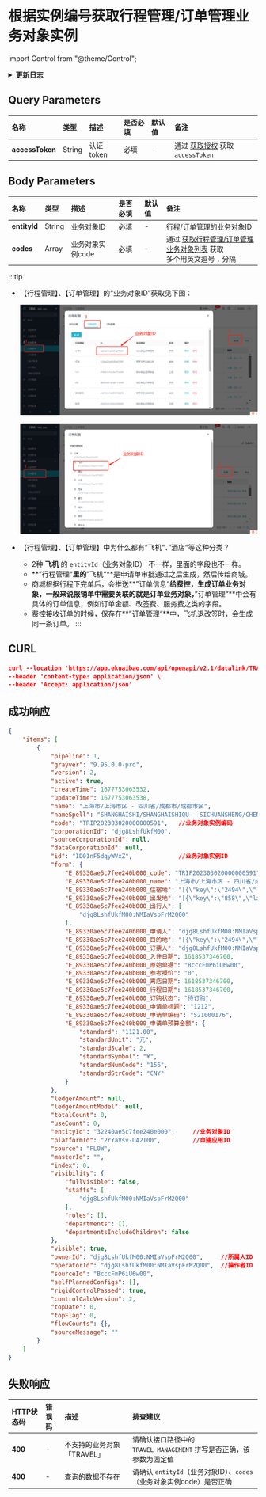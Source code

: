 # 根据实例编号获取行程管理/订单管理业务对象实例

import Control from "@theme/Control";

<Control
method="GET"
url="/api/openapi/v2.1/datalink/TRAVEL_MANAGEMENT/byDataLinkCodes"
/>

<details>
  <summary><b>更新日志</b></summary>
  <div>

[**1.17.0**](/updateLog/update-log#1170) -> 🆕 新增了本接口。

  </div>
</details>

## Query Parameters

| 名称 | 类型 | 描述 | 是否必填 | 默认值 | 备注 |
| :--- | :--- | :--- | :--- |:--- | :--- |
| **accessToken** | String | 认证token | 必填 | - | 通过 [获取授权](/docs/open-api/getting-started/auth) 获取 `accessToken` |

## Body Parameters

| 名称 | 类型 | 描述 | 是否必填 | 默认值 | 备注 |
| :--- | :--- | :--- | :--- |:--- | :--- |
| **entityId** | String | 业务对象ID | 必填 | - | 行程/订单管理的业务对象ID |
| **codes** | Array | 业务对象实例code | 必填 | - | 通过 [获取行程管理/订单管理业务对象列表](/docs/open-api/datalink/get-tripManager-order) 获取<br/>多个用英文逗号 `,` 分隔 |

:::tip

- 【行程管理】、【订单管理】的“业务对象ID”获取见下图：

  ![image](images/行程管理业务对象获取.png)

  ![image](images/订单管理业务对象获取.png)

- 【行程管理】、【订单管理】中为什么都有”飞机“、”酒店“等这种分类？

    - 2种 **飞机** 的 `entityId`（业务对象ID） 不一样，里面的字段也不一样。
    - **”行程管理“**里的**”飞机“**是申请单审批通过之后生成，然后传给商城。
    - 商城根据行程下完单后，会推送**”订单信息“**给费控，生成订单业务对象，一般来说报销单中需要关联的就是订单业务对象，**”订单管理“**中会有具体的订单信息，例如订单金额、改签费、服务费之类的字段。
    - 费控接收订单的时候，保存在**”订单管理“**中，飞机退改签时，会生成同一条订单。
:::

## CURL
```json
curl --location 'https://app.ekuaibao.com/api/openapi/v2.1/datalink/TRAVEL_MANAGEMENT/byDataLinkCodes?accessToken=ID01oZYPohNeZp%3Adjg8LshfUkfM00&entityId=32240ae5c7fee240e000&codes=TRIP202303020000000591' \
--header 'content-type: application/json' \
--header 'Accept: application/json'
```

## 成功响应
```json
{
    "items": [
        {
            "pipeline": 1,
            "grayver": "9.95.0.0-prd",
            "version": 2,
            "active": true,
            "createTime": 1677753063532,
            "updateTime": 1677753063538,
            "name": "上海市/上海市区 - 四川省/成都市/成都市区",
            "nameSpell": "SHANGHAISHI/SHANGHAISHIQU - SICHUANSHENG/CHENGDOUSHI/CHENGDOUSHIQU",
            "code": "TRIP202303020000000591",   //业务对象实例编码
            "corporationId": "djg8LshfUkfM00",
            "sourceCorporationId": null,
            "dataCorporationId": null,
            "id": "ID01nF5dqyWVxZ",             //业务对象实例ID                  
            "form": {
                "E_89330ae5c7fee240b000_code": "TRIP202303020000000591",    //业务对象实例编码
                "E_89330ae5c7fee240b000_name": "上海市/上海市区 - 四川省/成都市/成都市区",   //业务对象实例名称
                "E_89330ae5c7fee240b000_住宿地": "[{\"key\":\"2494\",\"label\":\"成都市区\",\"type\":\"city\"},{\"key\":\"858\",\"label\":\"上海市区\",\"type\":\"city\"}]",
                "E_89330ae5c7fee240b000_出发地": "[{\"key\":\"858\",\"label\":\"上海市区\"}]",
                "E_89330ae5c7fee240b000_出行人": [
                    "djg8LshfUkfM00:NMIaVspFrM2Q00"
                ],
                "E_89330ae5c7fee240b000_申请人": "djg8LshfUkfM00:NMIaVspFrM2Q00",
                "E_89330ae5c7fee240b000_目的地": "[{\"key\":\"2494\",\"label\":\"成都市区\"}]",
                "E_89330ae5c7fee240b000_订票人": "djg8LshfUkfM00:NMIaVspFrM2Q00",
                "E_89330ae5c7fee240b000_入住日期": 1618537346700,
                "E_89330ae5c7fee240b000_原始单据": "BcccFmP6iU6w00",
                "E_89330ae5c7fee240b000_参考报价": "0",
                "E_89330ae5c7fee240b000_离店日期": 1618537346700,
                "E_89330ae5c7fee240b000_行程日期": 1618537346700,
                "E_89330ae5c7fee240b000_订购状态": "待订购",
                "E_89330ae5c7fee240b000_申请单标题": "1212",
                "E_89330ae5c7fee240b000_申请单编码": "S21000176",
                "E_89330ae5c7fee240b000_申请单预算金额": {
                    "standard": "1121.00",
                    "standardUnit": "元",
                    "standardScale": 2,
                    "standardSymbol": "¥",
                    "standardNumCode": "156",
                    "standardStrCode": "CNY"
                }
            },
            "ledgerAmount": null,
            "ledgerAmountModel": null,
            "totalCount": 0,
            "useCount": 0,
            "entityId": "32240ae5c7fee240e000",     //业务对象ID
            "platformId": "2rYaVsv-UA2I00",         //自建应用ID
            "source": "FLOW",
            "masterId": "",
            "index": 0,
            "visibility": {
                "fullVisible": false,
                "staffs": [
                    "djg8LshfUkfM00:NMIaVspFrM2Q00"
                ],
                "roles": [],
                "departments": [],
                "departmentsIncludeChildren": false
            },
            "visible": true,
            "ownerId": "djg8LshfUkfM00:NMIaVspFrM2Q00",     //所属人ID
            "operatorId": "djg8LshfUkfM00:NMIaVspFrM2Q00",  //操作者ID
            "sourceId": "BcccFmP6iU6w00",
            "selfPlannedConfigs": [],
            "rigidControlPassed": true,
            "controlCalcVersion": 2,
            "topDate": 0,
            "topFlag": 0,
            "flowCounts": {},
            "sourceMessage": ""
        }
    ]
}
```

## 失败响应

| HTTP状态码 | 错误码 | 描述 | 排查建议 |
| :--- | :--- | :--- | :--- |
| **400** | - | 不支持的业务对象「TRAVEL」 | 请确认接口路径中的 `TRAVEL_MANAGEMENT` 拼写是否正确，该参数为固定值  | 
| **400** | - | 查询的数据不存在 | 请确认 `entityId`（业务对象ID）、`codes`（业务对象实例code）是否正确  | 


